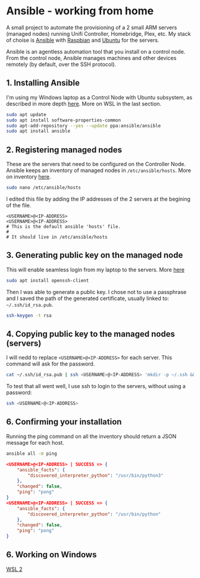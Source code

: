 # Ansible - working from home

A small project to automate the provisioning of a 2 small ARM servers (managed nodes) running Unifi Controller, Homebridge, Plex, etc.
My stack of choise is [Ansible](https://docs.ansible.com/ansible/latest/) with [Raspbian](https://github.com/homebridge/homebridge-raspbian-image/wiki/Getting-Started) and [Ubuntu](https://wiki.odroid.com/odroid-xu4/os_images/linux/ubuntu_5.4/ubuntu_5.4) for the servers.

Ansible is an agentless automation tool that you install on a control node. From the control node, Ansible manages machines and other devices remotely (by default, over the SSH protocol).

## 1. Installing Ansible

I'm using my Windows laptop as a Control Node with Ubuntu subsystem, as described in more depth [here](https://docs.ansible.com/ansible/latest/installation_guide/intro_installation.html#installing-ansible-on-ubuntu). More on WSL in the last section.

```bash
sudo apt update
sudo apt install software-properties-common
sudo apt-add-repository --yes --update ppa:ansible/ansible
sudo apt install ansible
```

## 2. Registering managed nodes

These are the servers that need to be configured on the Controller Node. Ansible keeps an inventory of managed nodes in `/etc/ansible/hosts`. More on inventory [here](https://docs.ansible.com/ansible/latest/user_guide/intro_inventory.html#inventory).

```bash
sudo nano /etc/ansible/hosts
```

I edited this file by adding the IP addresses of the 2 servers at the begining of the file.

```
<USERNAME>@<IP-ADDRESS>
<USERNAME>@<IP-ADDRESS>
# This is the default ansible 'hosts' file.
#
# It should live in /etc/ansible/hosts
```

## 3. Generating public key on the managed node

This will enable seamless login from my laptop to the servers. More [here](https://ubuntu.com/tutorials/ssh-keygen-on-windows#3-key-generation-with-ubuntu-on-wsl)

```bash
sudo apt install openssh-client
```

Then I was able to generate a public key. I chose not to use a passphrase and I saved the path of the generated certificate, usually linked to: `~/.ssh/id_rsa.pub`.

```bash
ssh-keygen -t rsa
```

## 4. Copying public key to the managed nodes (servers)

 I will nedd to replace ``<USERNAME>@<IP-ADDRESS>`` for each server. This command will ask for the password.

```bash
cat ~/.ssh/id_rsa.pub | ssh <USERNAME>@<IP-ADDRESS> 'mkdir -p ~/.ssh && cat >> ~/.ssh/authorized_keys'
```

To test that all went well, I use ssh to login to the servers, without using a password:

```bash
ssh <USERNAME>@<IP-ADDRESS>
```


## 6. Confirming your installation

Running the ping command on all the inventory should return a JSON message for each host.
```bash
ansible all -m ping
```
```json
<USERNAME>@<IP-ADDRESS> | SUCCESS => {
    "ansible_facts": {
        "discovered_interpreter_python": "/usr/bin/python3"
    },
    "changed": false,
    "ping": "pong"
}
<USERNAME>@<IP-ADDRESS> | SUCCESS => {
    "ansible_facts": {
        "discovered_interpreter_python": "/usr/bin/python"
    },
    "changed": false,
    "ping": "pong"
}
```

## 6. Working on Windows

[WSL 2](https://aka.ms/wsl)
